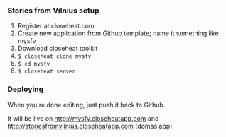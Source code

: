### Stories from Vilnius setup

1. Register at closeheat.com
2. Create new application from Github template; name it something like mysfv
3. Download closeheat toolkit
4. ``$ closeheat clone mysfv``
5. ``$ cd mysfv``
6. ``$ closeheat server``

### Deploying 
When you're done editing, just push it back to Github.

It will be live on http://mysfv.closeheatapp.com and http://storiesfromvilnius.closeheatapp.com (domas app).
